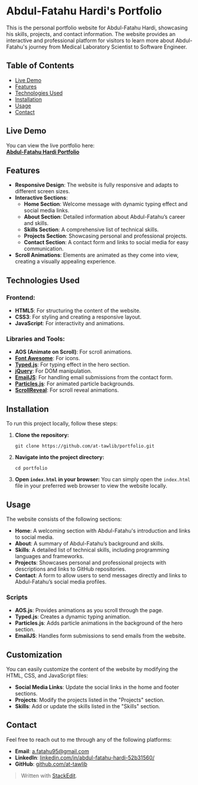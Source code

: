 # Abdul-Fatahu Hardi's Portfolio

This is the personal portfolio website for Abdul-Fatahu Hardi, showcasing his skills, projects, and contact information. The website provides an interactive and professional platform for visitors to learn more about Abdul-Fatahu's journey from Medical Laboratory Scientist to Software Engineer.

## Table of Contents

-   [Live Demo](#live-demo)
-   [Features](#features)
-   [Technologies Used](#technologies-used)
-   [Installation](#installation)
-   [Usage](#usage)
-   [Contact](#contact)

## Live Demo

You can view the live portfolio here:  
**[Abdul-Fatahu Hardi Portfolio](https://at-tawlib.github.io/)**

## Features

-   **Responsive Design**: The website is fully responsive and adapts to different screen sizes.
-   **Interactive Sections**:
    -   **Home Section**: Welcome message with dynamic typing effect and social media links.
    -   **About Section**: Detailed information about Abdul-Fatahu’s career and skills.
    -   **Skills Section**: A comprehensive list of technical skills.
    -   **Projects Section**: Showcasing personal and professional projects.
    -   **Contact Section**: A contact form and links to social media for easy communication.
-   **Scroll Animations**: Elements are animated as they come into view, creating a visually appealing experience.

## Technologies Used

### Frontend:

-   **HTML5**: For structuring the content of the website.
-   **CSS3**: For styling and creating a responsive layout.
-   **JavaScript**: For interactivity and animations.

### Libraries and Tools:

-   **AOS (Animate on Scroll)**: For scroll animations.
-   **[Font Awesome](https://fontawesome.com/)**: For icons.
-   **[Typed.js](https://github.com/mattboldt/typed.js)**: For typing effect in the hero section.
-   **[jQuery](https://jquery.com/)**: For DOM manipulation.
-   **[EmailJS](https://www.emailjs.com/)**: For handling email submissions from the contact form.
-   **[Particles.js](https://vincentgarreau.com/particles.js/)**: For animated particle backgrounds.
-   **[ScrollReveal](https://scrollrevealjs.org/)**: For scroll reveal animations.

## Installation

To run this project locally, follow these steps:

1.  **Clone the repository:**
     
    `git clone https://github.com/at-tawlib/portfolio.git` 
    
2.  **Navigate into the project directory:**
        
    `cd portfolio` 
    
3.  **Open `index.html` in your browser:** You can simply open the `index.html` file in your preferred web browser to view the website locally.
    

## Usage

The website consists of the following sections:

-   **Home**: A welcoming section with Abdul-Fatahu's introduction and links to social media.
-   **About**: A summary of Abdul-Fatahu’s background and skills.
-   **Skills**: A detailed list of technical skills, including programming languages and frameworks.
-   **Projects**: Showcases personal and professional projects with descriptions and links to GitHub repositories.
-   **Contact**: A form to allow users to send messages directly and links to Abdul-Fatahu’s social media profiles.

### Scripts

-   **AOS.js**: Provides animations as you scroll through the page.
-   **Typed.js**: Creates a dynamic typing animation.
-   **Particles.js**: Adds particle animations in the background of the hero section.
-   **EmailJS**: Handles form submissions to send emails from the website.

## Customization

You can easily customize the content of the website by modifying the HTML, CSS, and JavaScript files:

-   **Social Media Links**: Update the social links in the home and footer sections.
-   **Projects**: Modify the projects listed in the "Projects" section.
-   **Skills**: Add or update the skills listed in the "Skills" section.

## Contact

Feel free to reach out to me through any of the following platforms:

-   **Email**: a.fatahu95@gmail.com
-   **LinkedIn**: [linkedin.com/in/abdul-fatahu-hardi-52b31560/](https://www.linkedin.com/in/abdul-fatahu-hardi-52b31560/)
-   **GitHub**: [github.com/at-tawlib](https://github.com/at-tawlib)


> Written with [StackEdit](https://stackedit.io/).